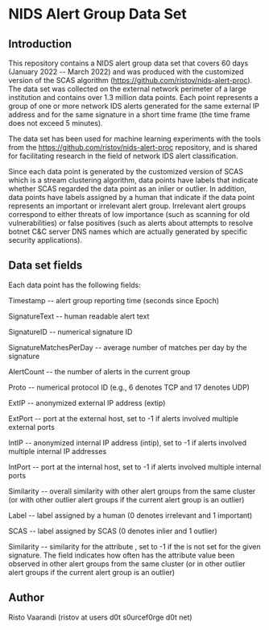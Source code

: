 NIDS Alert Group Data Set
=========================


Introduction
------------
This repository contains a NIDS alert group data set that covers 60 days
(January 2022 -- March 2022) and was produced with the customized version 
of the SCAS algorithm (https://github.com/ristov/nids-alert-proc). The data
set was collected on the external network perimeter of a large institution
and contains over 1.3 million data points. Each point represents a group of
one or more network IDS alerts generated for the same external IP address 
and for the same signature in a short time frame (the time frame does not 
exceed 5 minutes).

The data set has been used for machine learning experiments with the tools
from the https://github.com/ristov/nids-alert-proc repository, and is shared
for facilitating research in the field of network IDS alert classification.

Since each data point is generated by the customized version of SCAS which is 
a stream clustering algorithm, data points have labels that indicate whether
SCAS regarded the data point as an inlier or outlier. In addition, data points
have labels assigned by a human that indicate if the data point represents an
important or irrelevant alert group. Irrelevant alert groups correspond to
either threats of low importance (such as scanning for old vulnerabilities)
or false positives (such as alerts about attempts to resolve botnet C&C server 
DNS names which are actually generated by specific security applications).


Data set fields
---------------
Each data point has the following fields:

Timestamp -- alert group reporting time (seconds since Epoch)

SignatureText -- human readable alert text

SignatureID -- numerical signature ID

SignatureMatchesPerDay -- average number of matches per day by the signature

AlertCount -- the number of alerts in the current group

Proto -- numerical protocol ID (e.g., 6 denotes TCP and 17 denotes UDP)

ExtIP -- anonymized external IP address (extip<number>)

ExtPort -- port at the external host, set to -1 if alerts involved multiple 
  external ports

IntIP -- anonymized internal IP address (intip<number>), set to -1 if alerts 
  involved multiple internal IP addresses

IntPort -- port at the internal host, set to -1 if alerts involved multiple 
  internal ports

Similarity -- overall similarity with other alert groups from the same cluster
  (or with other outlier alert groups if the current alert group is an outlier)

Label -- label assigned by a human (0 denotes irrelevant and 1 important)

SCAS -- label assigned by SCAS (0 denotes inlier and 1 outlier)

<attribute>Similarity -- similarity for the attribute <attribute>, set to -1
  if the <attribute> is not set for the given signature. The field indicates
  how often has the attribute value been observed in other alert groups from 
  the same cluster (or in other outlier alert groups if the current alert 
  group is an outlier) 


Author
------
Risto Vaarandi (ristov at users d0t s0urcef0rge d0t net)

